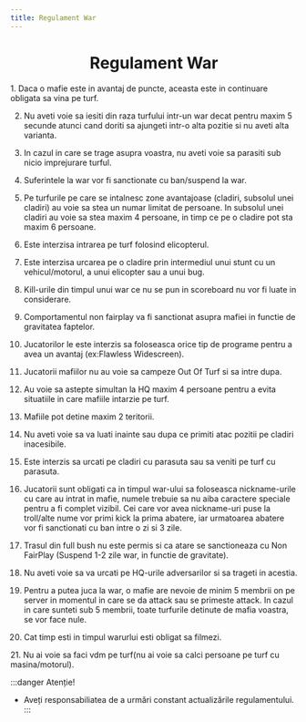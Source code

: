 ```yaml
---
title: Regulament War
---
```


# <span class="header-font"><center>Regulament War</center></span>

<span class="title-font">1. Daca o mafie este in avantaj de puncte, aceasta este in continuare obligata sa vina pe turf.</span>

2. Nu aveti voie sa iesiti din raza turfului intr-un war decat pentru maxim 5 secunde atunci cand doriti sa ajungeti intr-o alta pozitie si nu aveti alta varianta.

3. In cazul in care se trage asupra voastra, nu aveti voie sa parasiti sub nicio imprejurare turful.

4. Suferintele la war vor fi sanctionate cu ban/suspend la war.

5. Pe turfurile pe care se intalnesc zone avantajoase (cladiri, subsolul unei cladiri) au voie sa stea un numar limitat de persoane. In subsolul unei cladiri au voie sa stea maxim 4 persoane, in timp ce pe o cladire pot sta maxim 6 persoane.

6. Este interzisa intrarea pe turf folosind elicopterul.

7. Este interzisa urcarea pe o cladire prin intermediul unui stunt cu un vehicul/motorul, a unui elicopter sau a unui bug.

8. Kill-urile din timpul unui war ce nu se pun in scoreboard nu vor fi luate in considerare.

9. Comportamentul non fairplay va fi sanctionat asupra mafiei in functie de gravitatea faptelor.

10. Jucatorilor le este interzis sa foloseasca orice tip de programe pentru a avea un avantaj (ex:Flawless Widescreen).

11. Jucatorii mafiilor nu au voie sa campeze Out Of Turf si sa intre dupa.

12. Au voie sa astepte simultan la HQ maxim 4 persoane pentru a evita situatiile in care mafiile intarzie pe turf.

13. Mafiile pot detine maxim 2 teritorii.

14. Nu aveti voie sa va luati inainte sau dupa ce primiti atac pozitii pe cladiri inacesibile.

15. Este interzis sa urcati pe cladiri cu parasuta sau sa veniti pe turf cu parasuta.

16. Jucatorii sunt obligati ca in timpul war-ului sa foloseasca nickname-urile cu care au intrat in mafie, numele trebuie sa nu aiba caractere speciale pentru a fi complet vizibil. Cei care vor avea nickname-uri puse la troll/alte nume vor primi kick la prima abatere, iar urmatoarea abatere vor fi sanctionati cu ban intre o zi si 3 zile.

17. Trasul din full bush nu este permis si ca atare se sanctioneaza cu Non FairPlay (Suspend 1-2 zile war, in functie de gravitate).

18. Nu aveti voie sa va urcati pe HQ-urile adversarilor si sa trageti in acestia.

19. Pentru a putea juca la war, o mafie are nevoie de minim 5 membrii on pe server in momentul in care se da attack sau se primeste attack. In cazul in care sunteti sub 5 membrii, toate turfurile detinute de mafia voastra, se vor face nule.

20. Cat timp esti in timpul warurlui esti obligat sa filmezi.

<span class="title-font">21. Nu ai voie sa faci vdm pe turf(nu ai voie sa calci persoane pe turf cu masina/motorul).</span>

:::danger Atenție!
- Aveți responsabiliatea de a urmări constant actualizările regulamentului.
:::